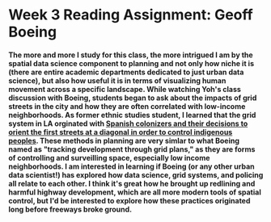 # Week 3 Reading Assignment: Geoff Boeing
#### The more and more I study for this class, the more intrigued I am by the spatial data science component to planning and not only how niche it is (there are entire academic departments dedicated to just urban data science), but also how useful it is in terms of visualizing human movement across a specific landscape. While watching Yoh's class discussion with Boeing, students began to ask about the impacts of grid streets in the city and how they are often correlated with low-income neighborhoods. As former ethnic studies student, I learned that the grid system in LA orginated with [Spanish colonizers and their decisions to orient the first streets at a diagonal in order to control indigenous peoples](https://www.kcet.org/shows/lost-la/why-l-a-has-clashing-street-grids). These methods in planning are very simlar to what Boeing named as "tracking development through grid plans," as they are forms of controlling and surveilling space, especially low income neighborhoods. I am interested in learning if Boeing (or any other urban data scientist!) has explored how data science, grid systems, and policing all relate to each other. I think it's great how he brought up redlining and harmful highway development, which are all more modern tools of spatial control, but I'd be interested to explore how these practices originated long before freeways broke ground.
